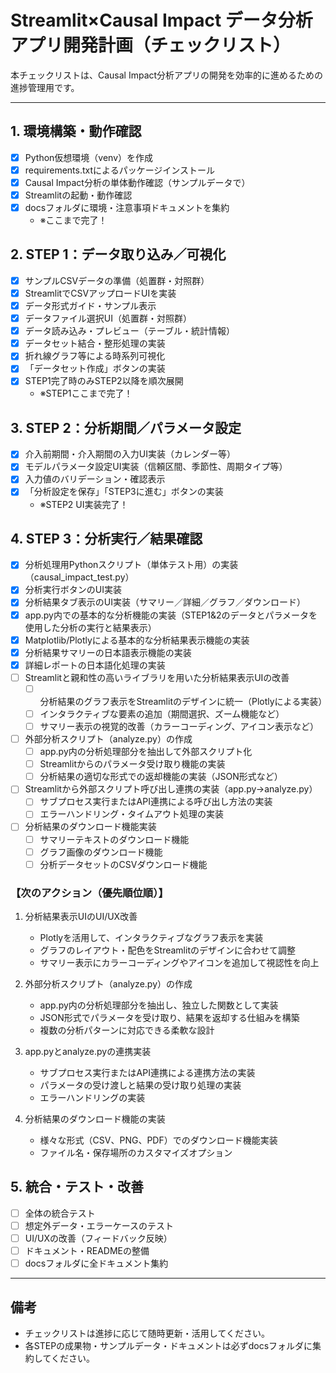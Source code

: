 # Streamlit×Causal Impact データ分析アプリ開発計画（チェックリスト）

本チェックリストは、Causal Impact分析アプリの開発を効率的に進めるための進捗管理用です。

---

## 1. 環境構築・動作確認
- [x] Python仮想環境（venv）を作成
- [x] requirements.txtによるパッケージインストール
- [x] Causal Impact分析の単体動作確認（サンプルデータで）
- [x] Streamlitの起動・動作確認
- [x] docsフォルダに環境・注意事項ドキュメントを集約
  - ※ここまで完了！

## 2. STEP 1：データ取り込み／可視化
- [x] サンプルCSVデータの準備（処置群・対照群）
- [x] StreamlitでCSVアップロードUIを実装
- [x] データ形式ガイド・サンプル表示
- [x] データファイル選択UI（処置群・対照群）
- [x] データ読み込み・プレビュー（テーブル・統計情報）
- [x] データセット結合・整形処理の実装
- [x] 折れ線グラフ等による時系列可視化
- [x] 「データセット作成」ボタンの実装
- [x] STEP1完了時のみSTEP2以降を順次展開
  - ※STEP1ここまで完了！

## 3. STEP 2：分析期間／パラメータ設定
- [x] 介入前期間・介入期間の入力UI実装（カレンダー等）
- [x] モデルパラメータ設定UI実装（信頼区間、季節性、周期タイプ等）
- [x] 入力値のバリデーション・確認表示
- [x] 「分析設定を保存」「STEP3に進む」ボタンの実装
  - ※STEP2 UI実装完了！

## 4. STEP 3：分析実行／結果確認
- [x] 分析処理用Pythonスクリプト（単体テスト用）の実装（causal_impact_test.py）
- [x] 分析実行ボタンのUI実装 
- [x] 分析結果タブ表示のUI実装（サマリー／詳細／グラフ／ダウンロード）
- [x] app.py内での基本的な分析機能の実装（STEP1&2のデータとパラメータを使用した分析の実行と結果表示）
- [x] Matplotlib/Plotlyによる基本的な分析結果表示機能の実装
- [x] 分析結果サマリーの日本語表示機能の実装
- [x] 詳細レポートの日本語化処理の実装
- [ ] Streamlitと親和性の高いライブラリを用いた分析結果表示UIの改善
  - [ ] 分析結果のグラフ表示をStreamlitのデザインに統一（Plotlyによる実装）
  - [ ] インタラクティブな要素の追加（期間選択、ズーム機能など）
  - [ ] サマリー表示の視覚的改善（カラーコーディング、アイコン表示など）
- [ ] 外部分析スクリプト（analyze.py）の作成
  - [ ] app.py内の分析処理部分を抽出して外部スクリプト化
  - [ ] Streamlitからのパラメータ受け取り機能の実装
  - [ ] 分析結果の適切な形式での返却機能の実装（JSON形式など）
- [ ] Streamlitから外部スクリプト呼び出し連携の実装（app.py→analyze.py）
  - [ ] サブプロセス実行またはAPI連携による呼び出し方法の実装
  - [ ] エラーハンドリング・タイムアウト処理の実装
- [ ] 分析結果のダウンロード機能実装
  - [ ] サマリーテキストのダウンロード機能
  - [ ] グラフ画像のダウンロード機能
  - [ ] 分析データセットのCSVダウンロード機能

### 【次のアクション（優先順位順）】
1. 分析結果表示UIのUI/UX改善
   - Plotlyを活用して、インタラクティブなグラフ表示を実装
   - グラフのレイアウト・配色をStreamlitのデザインに合わせて調整
   - サマリー表示にカラーコーディングやアイコンを追加して視認性を向上

2. 外部分析スクリプト（analyze.py）の作成
   - app.py内の分析処理部分を抽出し、独立した関数として実装
   - JSON形式でパラメータを受け取り、結果を返却する仕組みを構築
   - 複数の分析パターンに対応できる柔軟な設計

3. app.pyとanalyze.pyの連携実装
   - サブプロセス実行またはAPI連携による連携方法の実装
   - パラメータの受け渡しと結果の受け取り処理の実装
   - エラーハンドリングの実装

4. 分析結果のダウンロード機能の実装
   - 様々な形式（CSV、PNG、PDF）でのダウンロード機能実装
   - ファイル名・保存場所のカスタマイズオプション

## 5. 統合・テスト・改善
- [ ] 全体の統合テスト
- [ ] 想定外データ・エラーケースのテスト
- [ ] UI/UXの改善（フィードバック反映）
- [ ] ドキュメント・READMEの整備
- [ ] docsフォルダに全ドキュメント集約

---

## 備考
- チェックリストは進捗に応じて随時更新・活用してください。
- 各STEPの成果物・サンプルデータ・ドキュメントは必ずdocsフォルダに集約してください。 